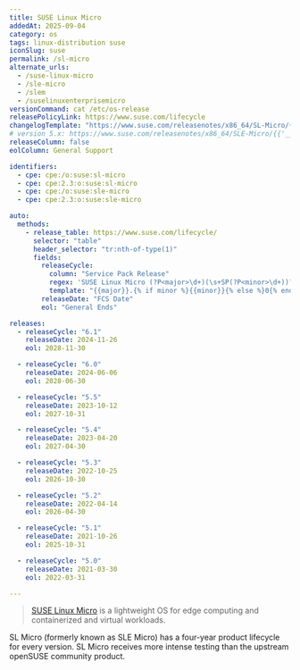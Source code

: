 ```yaml
---
title: SUSE Linux Micro
addedAt: 2025-09-04
category: os
tags: linux-distribution suse
iconSlug: suse
permalink: /sl-micro
alternate_urls:
  - /suse-linux-micro
  - /sle-micro
  - /slem
  - /suselinuxenterprisemicro
versionCommand: cat /etc/os-release
releasePolicyLink: https://www.suse.com/lifecycle
changelogTemplate: "https://www.suse.com/releasenotes/x86_64/SL-Micro/{{'__RELEASE_CYCLE__'|replace:'.','-SP'|replace:'-SP0',''}}/"
# version 5.x: https://www.suse.com/releasenotes/x86_64/SLE-Micro/{{'__RELEASE_CYCLE__'|replace:'.','-SP'|replace:'-SP0',''}}/index.html
releaseColumn: false
eolColumn: General Support

identifiers:
  - cpe: cpe:/o:suse:sl-micro
  - cpe: cpe:2.3:o:suse:sl-micro
  - cpe: cpe:/o:suse:sle-micro
  - cpe: cpe:2.3:o:suse:sle-micro

auto:
  methods:
    - release_table: https://www.suse.com/lifecycle/
      selector: "table"
      header_selector: "tr:nth-of-type(1)"
      fields:
        releaseCycle:
          column: "Service Pack Release"
          regex: 'SUSE Linux Micro (?P<major>\d+)(\s+SP(?P<minor>\d+))?'
          template: "{{major}}.{% if minor %}{{minor}}{% else %}0{% endif %}"
        releaseDate: "FCS Date"
        eol: "General Ends"

releases:
  - releaseCycle: "6.1"
    releaseDate: 2024-11-26
    eol: 2028-11-30

  - releaseCycle: "6.0"
    releaseDate: 2024-06-06
    eol: 2028-06-30

  - releaseCycle: "5.5"
    releaseDate: 2023-10-12
    eol: 2027-10-31

  - releaseCycle: "5.4"
    releaseDate: 2023-04-20
    eol: 2027-04-30

  - releaseCycle: "5.3"
    releaseDate: 2022-10-25
    eol: 2026-10-30

  - releaseCycle: "5.2"
    releaseDate: 2022-04-14
    eol: 2026-04-30

  - releaseCycle: "5.1"
    releaseDate: 2021-10-26
    eol: 2025-10-31

  - releaseCycle: "5.0"
    releaseDate: 2021-03-30
    eol: 2022-03-31

---
```


> [SUSE Linux Micro](https://www.suse.com/products/micro/) is a lightweight OS for edge computing and containerized and virtual workloads.

SL Micro (formerly known as SLE Micro) has a four-year product lifecycle for every version. SL Micro receives more intense testing than the
upstream openSUSE community product.
